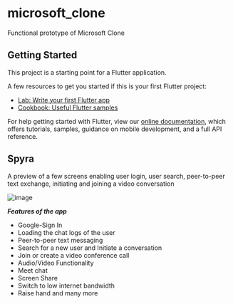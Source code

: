 # microsoft_clone
Functional prototype of Microsoft Clone

## Getting Started
This project is a starting point for a Flutter application.

A few resources to get you started if this is your first Flutter project:

- [Lab: Write your first Flutter app](https://flutter.dev/docs/get-started/codelab)
- [Cookbook: Useful Flutter samples](https://flutter.dev/docs/cookbook)

For help getting started with Flutter, view our
[online documentation](https://flutter.dev/docs), which offers tutorials,
samples, guidance on mobile development, and a full API reference.

## Spyra

A preview of a few screens enabling user login, user search, peer-to-peer text exchange, initiating and joining a video conversation

![image](https://user-images.githubusercontent.com/66829119/125525151-42347c28-de75-4f46-be98-e7728f58a90f.png)


***Features of the app***

- Google-Sign In
- Loading the chat logs of the user
- Peer-to-peer text messaging
- Search for a new user and Initiate a conversation
- Join or create a video conference call
- Audio/Video Functionality
- Meet chat
- Screen Share
- Switch to low internet bandwidth
- Raise hand and many more


